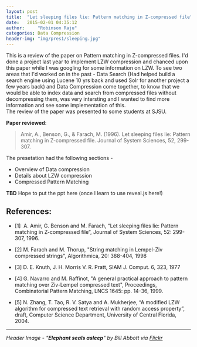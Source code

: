 ```yaml
---
layout: post
title:  "Let sleeping files lie: Pattern matching in Z-compressed file"
date:   2015-02-01 04:35:12
author:     "Robinson Raju"
categories: Data Compression 
header-img: "img/pres1/sleeping.jpg"
---
```


This is a review of the paper on Pattern matching in Z-compressed files. I'd done a project last year to implement LZW compression and chanced upon this paper while I was googling for some information on LZW. To see two areas that I'd worked on in the past - Data Search (Had helped build a search engine using Lucene 10 yrs back and used Solr for another project a few years back) and Data Compression come together, to know that we would be able to index data and search from compressed files without decompressing them, was very intersting and I wanted to find more information and see some implementation of this.  
The review of the paper was presented to some students at SJSU. 

**Paper reviewed**:

> Amir, A., Benson, G., & Farach, M. (1996). Let sleeping files lie: Pattern matching in Z-compressed file. Journal of System Sciences, 52, 299-307.

The presetation had the following sections - 

* Overview of Data compression
* Details about LZW compression
* Compressed Pattern Matching

**TBD** Hope to put the ppt here (once I learn to use reveal.js here!) 


## References:

* [1]  A. Amir, G. Benson and M. Farach, “Let sleeping files lie: Pattern matching in Z-compressed file”, Journal of System Sciences, 52: 299-307, 1996. 

* [2] M. Farach and M. Thorup, "String matching in Lempel-Ziv compressed strings", Algorithmica, 20: 388-404, 1998 

* [3] D. E. Knuth, J. H. Morris V. R. Pratt, SIAM J. Comput. 6, 323, 1977

* [4] G. Navarro and M. Raffinot, "A general practical approach to pattern matching over Ziv-Lempel compressed text", Proceedings, Combinatorial Pattern Matching, LNCS 1645: pp. 14-36, 1999.

* [5] N. Zhang, T. Tao, R. V. Satya and A. Mukherjee, “A modified LZW algorithm for compressed text retrieval with random access property”, draft, Computer Science Department, University of Central Florida, 2004. 



---
_Header Image - "**Elephant seals asleep**" by Bill Abbott via [Flickr](https://flic.kr/p/2bVDZF)_




